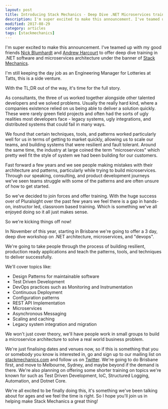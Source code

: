 ```yaml
---
layout: post
title: Introducing Stack Mechanics - Deep Dive .NET Microservices training
description: I'm super excited to make this announcement. I've teamed up with my good friends Nick Blumhardt and Andrew Harcourt to offer deep dive training in .NET software and microservices architecture under the banner of Stack Mechanics."
modified: 2017-08-29
category: articles
tags: [stackmechanics]
---
```



I'm super excited to make this announcement. I've teamed up with my good friends [Nick Blumhardt](https://nblumhardt.com/) and [Andrew Harcourt](http://uglybugger.org/) to offer deep dive training in .NET software and microservices architecture under the banner of [Stack Mechanics](https://stackmechanics.com/).

I'm still keeping the day job as an Engineering Manager for Lotteries at Tatts, this is a side venture.

With the TL;DR out of the way, it's time for the full story.

As consultants, the three of us worked together alongside other talented developers and we solved problems. Usually the really hard kind, where a companies existence relied on us being able to deliver a solution quickly. These were rarely green field projects and often had the sorts of ugly realities most developers face - legacy systems, ugly integrations, and distributed systems that could fail in many ways.

We found that certain techniques, tools, and patterns worked particularly well for us in terms of getting to market quickly, allowing us to scale our teams, and building systems that were resilient and fault tolerant. Around the same time, the industry at large coined the term "microservices" which pretty well fit the style of system we had been building for our customers.

Fast forward a few years and we see people making mistakes with their architecture and patterns, particularly while trying to build microservices. Through our speaking, consulting, and product development journeys we've seen teams struggle with some of the patterns and are often unsure of how to get started.

So we've decided to join forces and offer training. With the huge success over of Pluralsight over the past few years we feel there is a gap in hands-on, instructor led, classroom based training. Which is something we've all enjoyed doing so it all just makes sense.

So we're kicking things off now!

In November of this year, starting in Brisbane we're going to offer a 3 day, deep dive workshop on .NET architecture, microservices, and "devops".

We're going to take people through the process of building resilient, production ready applications and teach the patterns, tools, and techniques to deliver successfully. 

We'll cover topics like:

* Design Patterns for maintainable software
* Test Driven Development
* DevOps practices such as Monitoring and Instrumentation
* Continuous Deployment
* Configuration patterns
* REST API Implementation
* Microservices
* Asynchronous Messaging
* Scaling and caching
* Legacy system integration and migration

We won't just cover theory, we'll have people work in small groups to build a microservice architecture to solve a real world business problem.

We're just finalising dates and venues now, so if this is something that you or somebody you know is interested in, go and sign up to our mailing list on [stackmechanics.com](https://stackmechanics.com/) and follow us on [Twitter](https://twitter.com/stack_mechanics). We're going to do Brisbane first, and move to Melbourne, Sydney, and maybe beyond if the demand is there. We're also planning on offering some shorter training on topics we're known for such as Test Driven Development, IoC, Structured Logging, Automation, and Dotnet Core.

We're all excited to be finally doing this, it's something we've been talking about for ages and we feel the time is right. So I hope you'll join us in helping make Stack Mechanics a great thing!



